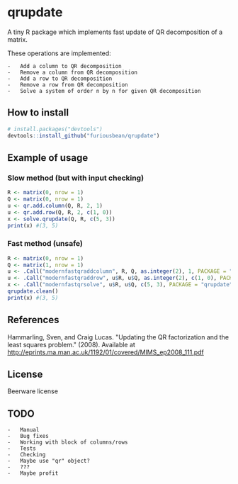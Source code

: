 # qrupdate
A tiny R package which implements fast update of QR decomposition of a matrix.

These operations are implemented:

    -   Add a column to QR decomposition
    -   Remove a column from QR decomposition
    -   Add a row to QR decomposition
    -   Remove a row from QR decomposition
    -   Solve a system of order n by n for given QR decomposition

## How to install
```r
# install.packages("devtools")
devtools::install_github("furiousbean/qrupdate")
```

## Example of usage
### Slow method (but with input checking)
```r
R <- matrix(0, nrow = 1)
Q <- matrix(0, nrow = 1)
u <- qr.add.column(Q, R, 2, 1)
u <- qr.add.row(Q, R, 2, c(1, 0))
x <- solve.qrupdate(Q, R, c(5, 3))
print(x) #(3, 5)
```

### Fast method (unsafe)
```r
R <- matrix(0, nrow = 1)
Q <- matrix(1, nrow = 1)
u <- .Call("modernfastqraddcolumn", R, Q, as.integer(2), 1, PACKAGE = "qrupdate")
u <- .Call("modernfastqraddrow", u$R, u$Q, as.integer(2), c(1, 0), PACKAGE = "qrupdate")
x <- .Call("modernfastqrsolve", u$R, u$Q, c(5, 3), PACKAGE = "qrupdate")
qrupdate.clean()
print(x) #(3, 5)
```

## References
Hammarling, Sven, and Craig Lucas. "Updating the QR factorization and the least squares problem." (2008). Available at http://eprints.ma.man.ac.uk/1192/01/covered/MIMS_ep2008_111.pdf

## License
Beerware license

## TODO
    -   Manual
    -   Bug fixes
    -   Working with block of columns/rows
    -   Tests
    -   Checking
    -   Maybe use "qr" object?
    -   ???
    -   Maybe profit
